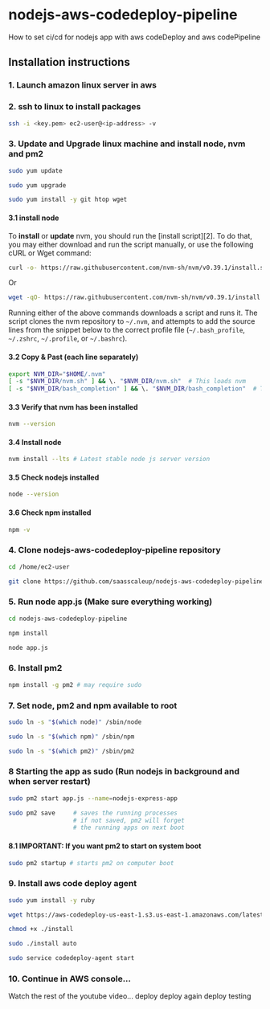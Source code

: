 # nodejs-aws-codedeploy-pipeline

How to set ci/cd for nodejs app with aws codeDeploy and aws codePipeline

## Installation instructions

### 1. Launch amazon linux server in aws

### 2. ssh to linux to install packages

```sh
ssh -i <key.pem> ec2-user@<ip-address> -v
```

### 3. Update and Upgrade linux machine and install node, nvm and pm2

```sh
sudo yum update
```

```sh
sudo yum upgrade
```

```sh
sudo yum install -y git htop wget
```

#### 3.1 install node

To **install** or **update** nvm, you should run the [install script][2]. To do that, you may either download and run the script manually, or use the following cURL or Wget command:
```sh
curl -o- https://raw.githubusercontent.com/nvm-sh/nvm/v0.39.1/install.sh | bash
```
Or
```sh
wget -qO- https://raw.githubusercontent.com/nvm-sh/nvm/v0.39.1/install.sh | bash
```

Running either of the above commands downloads a script and runs it. The script clones the nvm repository to `~/.nvm`, and attempts to add the source lines from the snippet below to the correct profile file (`~/.bash_profile`, `~/.zshrc`, `~/.profile`, or `~/.bashrc`).

#### 3.2 Copy & Past (each line separately)
<a id="profile_snippet"></a>
```sh
export NVM_DIR="$HOME/.nvm"
[ -s "$NVM_DIR/nvm.sh" ] && \. "$NVM_DIR/nvm.sh"  # This loads nvm
[ -s "$NVM_DIR/bash_completion" ] && \. "$NVM_DIR/bash_completion"  # This loads nvm bash_completion
```

#### 3.3 Verify that nvm has been installed

```sh
nvm --version
```

#### 3.4 Install node

```sh
nvm install --lts # Latest stable node js server version
```

#### 3.5 Check nodejs installed
```sh
node --version
```

#### 3.6 Check npm installed
```sh
npm -v
```

### 4. Clone nodejs-aws-codedeploy-pipeline repository

```sh
cd /home/ec2-user
```

```sh
git clone https://github.com/saasscaleup/nodejs-aws-codedeploy-pipeline.git
```

### 5. Run node app.js  (Make sure everything working)

```sh
cd nodejs-aws-codedeploy-pipeline
```

```sh
npm install
```

```sh
node app.js
```

### 6. Install pm2
```sh
npm install -g pm2 # may require sudo
```

### 7. Set node, pm2 and npm available to root

```sh
sudo ln -s "$(which node)" /sbin/node
```
```sh
sudo ln -s "$(which npm)" /sbin/npm
```
```sh
sudo ln -s "$(which pm2)" /sbin/pm2
```

### 8 Starting the app as sudo (Run nodejs in background and when server restart)
```sh
sudo pm2 start app.js --name=nodejs-express-app
```
```sh
sudo pm2 save     # saves the running processes
                  # if not saved, pm2 will forget
                  # the running apps on next boot
```

#### 8.1 IMPORTANT: If you want pm2 to start on system boot
```sh
sudo pm2 startup # starts pm2 on computer boot
```

### 9. Install aws code deploy agent 
```sh
sudo yum install -y ruby 
```

```sh
wget https://aws-codedeploy-us-east-1.s3.us-east-1.amazonaws.com/latest/install
```

```sh
chmod +x ./install
```
```sh
sudo ./install auto
```
```sh
sudo service codedeploy-agent start
```

### 10. Continue in AWS console...

Watch the rest of the youtube video...
deploy
deploy again
deploy
testing